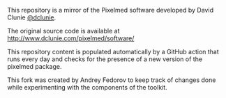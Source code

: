 This repository is a mirror of the Pixelmed software developed by David Clunie [@dclunie](https://github.com/dclunie).

The original source code is available at
http://www.dclunie.com/pixelmed/software/

This repository content is populated automatically by a GitHub action that runs every
day and checks for the presence of a new version of the pixelmed package.

This fork was created by Andrey Fedorov to keep track of changes done while
experimenting with the components of the toolkit. 
